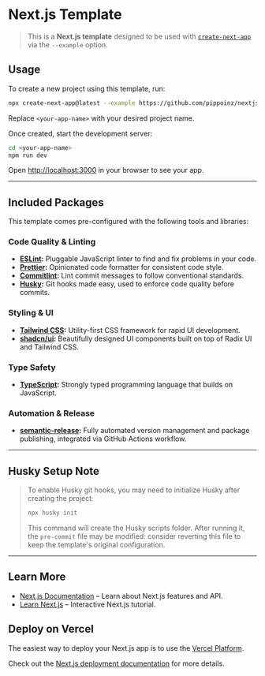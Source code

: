 # Next.js Template

> This is a **Next.js template** designed to be used with [`create-next-app`](https://nextjs.org/docs/app/api-reference/cli/create-next-app) via the `--example` option.

## Usage

To create a new project using this template, run:

```bash
npx create-next-app@latest --example https://github.com/pippoinz/nextjs-template <your-app-name>
```

Replace `<your-app-name>` with your desired project name.

Once created, start the development server:

```bash
cd <your-app-name>
npm run dev
```

Open [http://localhost:3000](http://localhost:3000) in your browser to see your app.

---

## Included Packages

This template comes pre-configured with the following tools and libraries:

### Code Quality & Linting

- **[ESLint](https://eslint.org/):** Pluggable JavaScript linter to find and fix problems in your code.
- **[Prettier](https://prettier.io/):** Opinionated code formatter for consistent code style.
- **[Commitlint](https://commitlint.js.org/):** Lint commit messages to follow conventional standards.
- **[Husky](https://typicode.github.io/husky/):** Git hooks made easy, used to enforce code quality before commits.

### Styling & UI

- **[Tailwind CSS](https://tailwindcss.com/):** Utility-first CSS framework for rapid UI development.
- **[shadcn/ui](https://ui.shadcn.com/):** Beautifully designed UI components built on top of Radix UI and Tailwind CSS.

### Type Safety

- **[TypeScript](https://www.typescriptlang.org/):** Strongly typed programming language that builds on JavaScript.

### Automation & Release

- **[semantic-release](https://semantic-release.gitbook.io/semantic-release/):** Fully automated version management and package publishing, integrated via GitHub Actions workflow.

---

## Husky Setup Note

> To enable Husky git hooks, you may need to initialize Husky after creating the project:
>
> ```bash
> npx husky init
> ```
>
> This command will create the Husky scripts folder. After running it, the `pre-commit` file may be modified: consider reverting this file to keep the template's original configuration.

---

## Learn More

- [Next.js Documentation](https://nextjs.org/docs) – Learn about Next.js features and API.
- [Learn Next.js](https://nextjs.org/learn) – Interactive Next.js tutorial.

## Deploy on Vercel

The easiest way to deploy your Next.js app is to use the [Vercel Platform](https://vercel.com/new?utm_medium=default-template&filter=next.js&utm_source=create-next-app&utm_campaign=create-next-app-readme).

Check out the [Next.js deployment documentation](https://nextjs.org/docs/app/building-your-application/deploying) for more details.
